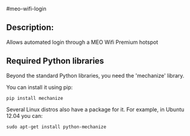 #meo-wifi-login

## Description:
Allows automated login through a MEO Wifi Premium hotspot

## Required Python libraries
Beyond the standard Python libraries, you need the 'mechanize' library.

You can install it using pip:

```
pip install mechanize
```

Several Linux distros also have a package for it. For example, in Ubuntu 12.04 you can:

```
sudo apt-get install python-mechanize
```

